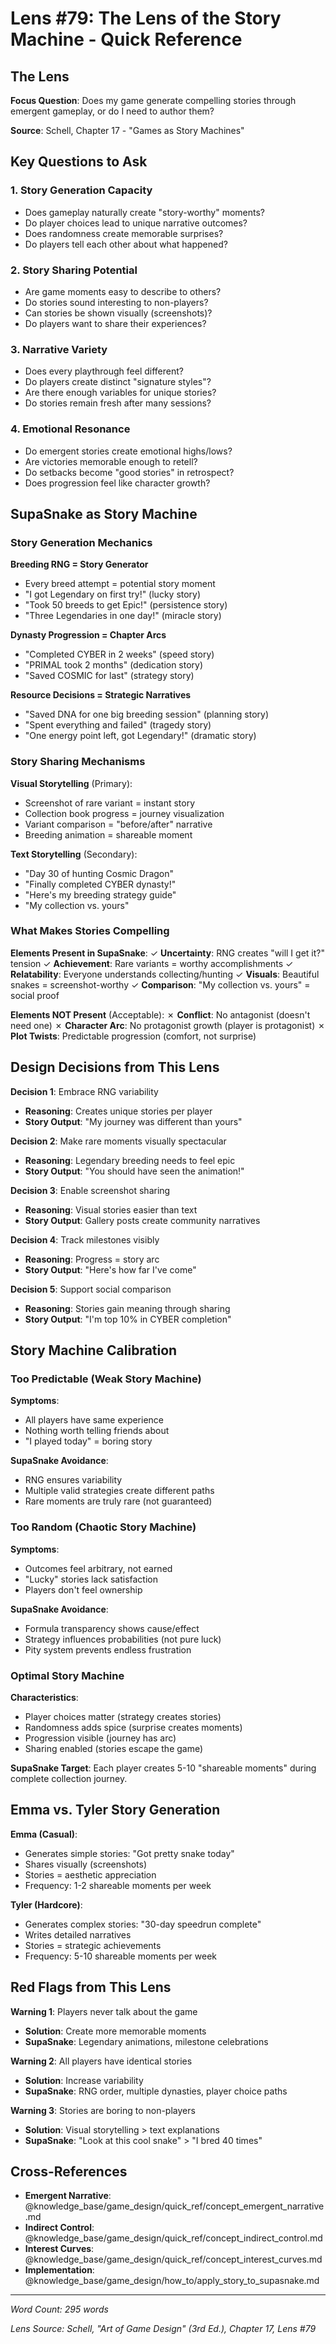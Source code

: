 # Lens #79: The Lens of the Story Machine - Quick Reference

## The Lens

**Focus Question**: Does my game generate compelling stories through emergent gameplay, or do I need to author them?

**Source**: Schell, Chapter 17 - "Games as Story Machines"

## Key Questions to Ask

### 1. Story Generation Capacity
- Does gameplay naturally create "story-worthy" moments?
- Do player choices lead to unique narrative outcomes?
- Does randomness create memorable surprises?
- Do players tell each other about what happened?

### 2. Story Sharing Potential
- Are game moments easy to describe to others?
- Do stories sound interesting to non-players?
- Can stories be shown visually (screenshots)?
- Do players want to share their experiences?

### 3. Narrative Variety
- Does every playthrough feel different?
- Do players create distinct "signature styles"?
- Are there enough variables for unique stories?
- Do stories remain fresh after many sessions?

### 4. Emotional Resonance
- Do emergent stories create emotional highs/lows?
- Are victories memorable enough to retell?
- Do setbacks become "good stories" in retrospect?
- Does progression feel like character growth?

## SupaSnake as Story Machine

### Story Generation Mechanics

**Breeding RNG = Story Generator**
- Every breed attempt = potential story moment
- "I got Legendary on first try!" (lucky story)
- "Took 50 breeds to get Epic!" (persistence story)
- "Three Legendaries in one day!" (miracle story)

**Dynasty Progression = Chapter Arcs**
- "Completed CYBER in 2 weeks" (speed story)
- "PRIMAL took 2 months" (dedication story)
- "Saved COSMIC for last" (strategy story)

**Resource Decisions = Strategic Narratives**
- "Saved DNA for one big breeding session" (planning story)
- "Spent everything and failed" (tragedy story)
- "One energy point left, got Legendary!" (dramatic story)

### Story Sharing Mechanisms

**Visual Storytelling** (Primary):
- Screenshot of rare variant = instant story
- Collection book progress = journey visualization
- Variant comparison = "before/after" narrative
- Breeding animation = shareable moment

**Text Storytelling** (Secondary):
- "Day 30 of hunting Cosmic Dragon"
- "Finally completed CYBER dynasty!"
- "Here's my breeding strategy guide"
- "My collection vs. yours"

### What Makes Stories Compelling

**Elements Present in SupaSnake**:
✓ **Uncertainty**: RNG creates "will I get it?" tension
✓ **Achievement**: Rare variants = worthy accomplishments
✓ **Relatability**: Everyone understands collecting/hunting
✓ **Visuals**: Beautiful snakes = screenshot-worthy
✓ **Comparison**: "My collection vs. yours" = social proof

**Elements NOT Present** (Acceptable):
✗ **Conflict**: No antagonist (doesn't need one)
✗ **Character Arc**: No protagonist growth (player is protagonist)
✗ **Plot Twists**: Predictable progression (comfort, not surprise)

## Design Decisions from This Lens

**Decision 1**: Embrace RNG variability
- **Reasoning**: Creates unique stories per player
- **Story Output**: "My journey was different than yours"

**Decision 2**: Make rare moments visually spectacular
- **Reasoning**: Legendary breeding needs to feel epic
- **Story Output**: "You should have seen the animation!"

**Decision 3**: Enable screenshot sharing
- **Reasoning**: Visual stories easier than text
- **Story Output**: Gallery posts create community narratives

**Decision 4**: Track milestones visibly
- **Reasoning**: Progress = story arc
- **Story Output**: "Here's how far I've come"

**Decision 5**: Support social comparison
- **Reasoning**: Stories gain meaning through sharing
- **Story Output**: "I'm top 10% in CYBER completion"

## Story Machine Calibration

### Too Predictable (Weak Story Machine)
**Symptoms**:
- All players have same experience
- Nothing worth telling friends about
- "I played today" = boring story

**SupaSnake Avoidance**:
- RNG ensures variability
- Multiple valid strategies create different paths
- Rare moments are truly rare (not guaranteed)

### Too Random (Chaotic Story Machine)
**Symptoms**:
- Outcomes feel arbitrary, not earned
- "Lucky" stories lack satisfaction
- Players don't feel ownership

**SupaSnake Avoidance**:
- Formula transparency shows cause/effect
- Strategy influences probabilities (not pure luck)
- Pity system prevents endless frustration

### Optimal Story Machine
**Characteristics**:
- Player choices matter (strategy creates stories)
- Randomness adds spice (surprise creates moments)
- Progression visible (journey has arc)
- Sharing enabled (stories escape the game)

**SupaSnake Target**: Each player creates 5-10 "shareable moments" during complete collection journey.

## Emma vs. Tyler Story Generation

**Emma (Casual)**:
- Generates simple stories: "Got pretty snake today"
- Shares visually (screenshots)
- Stories = aesthetic appreciation
- Frequency: 1-2 shareable moments per week

**Tyler (Hardcore)**:
- Generates complex stories: "30-day speedrun complete"
- Writes detailed narratives
- Stories = strategic achievements
- Frequency: 5-10 shareable moments per week

## Red Flags from This Lens

**Warning 1**: Players never talk about the game
- **Solution**: Create more memorable moments
- **SupaSnake**: Legendary animations, milestone celebrations

**Warning 2**: All players have identical stories
- **Solution**: Increase variability
- **SupaSnake**: RNG order, multiple dynasties, player choice paths

**Warning 3**: Stories are boring to non-players
- **Solution**: Visual storytelling > text explanations
- **SupaSnake**: "Look at this cool snake" > "I bred 40 times"

## Cross-References

- **Emergent Narrative**: @knowledge_base/game_design/quick_ref/concept_emergent_narrative.md
- **Indirect Control**: @knowledge_base/game_design/quick_ref/concept_indirect_control.md
- **Interest Curves**: @knowledge_base/game_design/quick_ref/concept_interest_curves.md
- **Implementation**: @knowledge_base/game_design/how_to/apply_story_to_supasnake.md

---

*Word Count: 295 words*

*Lens Source: Schell, "Art of Game Design" (3rd Ed.), Chapter 17, Lens #79*
